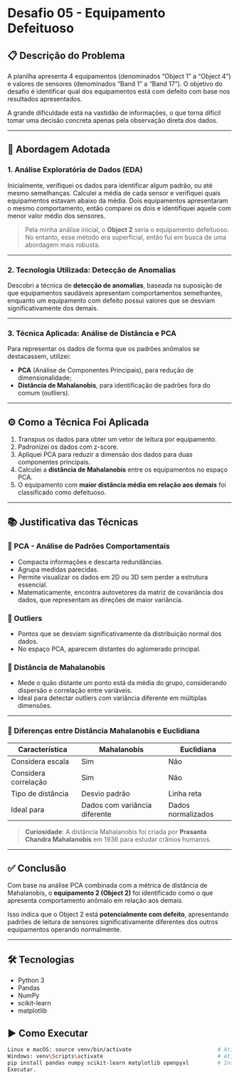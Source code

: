 # Desafio 05 - Equipamento Defeituoso

## 📋 Descrição do Problema

A planilha apresenta 4 equipamentos (denominados “Object 1” a “Object 4”) e valores de sensores (denominados “Band 1” a “Band 17”). O objetivo do desafio é identificar qual dos equipamentos está com defeito com base nos resultados apresentados. 

A grande dificuldade está na vastidão de informações, o que torna difícil tomar uma decisão concreta apenas pela observação direta dos dados.

---

## 🧪 Abordagem Adotada

### 1. Análise Exploratória de Dados (EDA)

Inicialmente, verifiquei os dados para identificar algum padrão, ou até mesmo semelhanças. Calculei a média de cada sensor e verifiquei quais equipamentos estavam abaixo da média. Dois equipamentos apresentaram o mesmo comportamento, então comparei os dois e identifiquei aquele com menor valor médio dos sensores.

> Pela minha análise inicial, o **Object 2** seria o equipamento defeituoso. No entanto, esse método era superficial, então fui em busca de uma abordagem mais robusta.

---

### 2. Tecnologia Utilizada: Detecção de Anomalias

Descobri a técnica de **detecção de anomalias**, baseada na suposição de que equipamentos saudáveis apresentam comportamentos semelhantes, enquanto um equipamento com defeito possui valores que se desviam significativamente dos demais.

---

### 3. Técnica Aplicada: Análise de Distância e PCA

Para representar os dados de forma que os padrões anômalos se destacassem, utilizei:

- **PCA** (Análise de Componentes Principais), para redução de dimensionalidade;
- **Distância de Mahalanobis**, para identificação de padrões fora do comum (outliers).

---

## ⚙️ Como a Técnica Foi Aplicada

1. Transpus os dados para obter um vetor de leitura por equipamento.
2. Padronizei os dados com z-score.
3. Apliquei PCA para reduzir a dimensão dos dados para duas componentes principais.
4. Calculei a **distância de Mahalanobis** entre os equipamentos no espaço PCA.
5. O equipamento com **maior distância média em relação aos demais** foi classificado como defeituoso.

---

## 📚 Justificativa das Técnicas

### 🔹 PCA - Análise de Padrões Comportamentais

- Compacta informações e descarta redundâncias.
- Agrupa medidas parecidas.
- Permite visualizar os dados em 2D ou 3D sem perder a estrutura essencial.
- Matematicamente, encontra autovetores da matriz de covariância dos dados, que representam as direções de maior variância.

### 🔹 Outliers

- Pontos que se desviam significativamente da distribuição normal dos dados.
- No espaço PCA, aparecem distantes do aglomerado principal.

### 🔹 Distância de Mahalanobis

- Mede o quão distante um ponto está da média do grupo, considerando dispersão e correlação entre variáveis.
- Ideal para detectar outliers com variância diferente em múltiplas dimensões.

---

### 📌 Diferenças entre Distância Mahalanobis e Euclidiana

| Característica              | Mahalanobis                      | Euclidiana                        |
|----------------------------|----------------------------------|----------------------------------|
| Considera escala           | Sim                              | Não                              |
| Considera correlação       | Sim                              | Não                              |
| Tipo de distância          | Desvio padrão                    | Linha reta                       |
| Ideal para                 | Dados com variância diferente    | Dados normalizados               |

> **Curiosidade**: A distância Mahalanobis foi criada por **Prasanta Chandra Mahalanobis** em 1936 para estudar crânios humanos.

---

## ✅ Conclusão

Com base na análise PCA combinada com a métrica de distância de Mahalanobis, o **equipamento 2 (Object 2)** foi identificado como o que apresenta comportamento anômalo em relação aos demais.

Isso indica que o Object 2 está **potencialmente com defeito**, apresentando padrões de leitura de sensores significativamente diferentes dos outros equipamentos operando normalmente.

---

## 🛠 Tecnologias

- Python 3
- Pandas
- NumPy
- scikit-learn
- matplotlib

## ▶️ Como Executar

```bash
Linux e macOS: source venv/bin/activate                           # Ativar a venv Linux e Mac.
Windows: venv\Scripts\activate                                    # Ativar a venv Windows.   
pip install pandas numpy scikit-learn matplotlib openpyxl         # Instala as dependências.
Executar.
